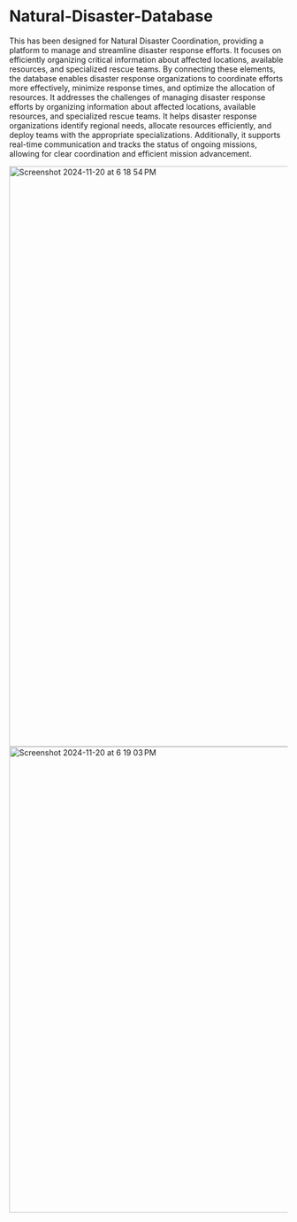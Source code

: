 # Natural-Disaster-Database

This has been designed for Natural Disaster Coordination, providing a platform to manage and streamline disaster response efforts. It focuses on efficiently organizing critical information about affected locations, available resources, and specialized rescue teams. By connecting these elements, the database enables disaster response organizations to coordinate efforts more effectively, minimize response times, and optimize the allocation of resources. It addresses the challenges of managing disaster response efforts by organizing information about affected locations, available resources, and specialized rescue teams. It helps disaster response organizations identify regional needs, allocate resources efficiently, and deploy teams with the appropriate specializations. Additionally, it supports real-time communication and tracks the status of ongoing missions, allowing for clear coordination and efficient mission advancement.




<img width="1049" alt="Screenshot 2024-11-20 at 6 18 54 PM" src="https://github.com/user-attachments/assets/9639db00-4d64-4d31-b4e1-135b16eafddb">


<img width="842" alt="Screenshot 2024-11-20 at 6 19 03 PM" src="https://github.com/user-attachments/assets/6cbbb988-4320-441c-a073-891e1fcc9b3a">
